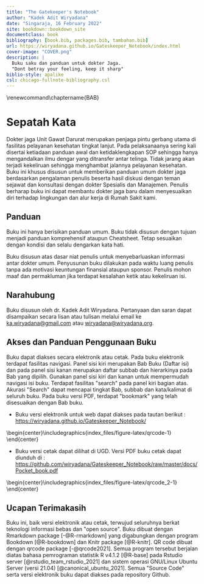 ```yaml
--- 
title: "The Gatekeeper's Notebook"
author: "Kadek Adit Wiryadana"
date: "Singaraja, 16 February 2022"
site: bookdown::bookdown_site
documentclass: book
bibliography: [book.bib, packages.bib, tambahan.bib]
url: https://wiryadana.github.io/Gateskeeper_Notebook/index.html
cover-image: "COVER.png"
description: |
  Buku saku dan panduan untuk dokter Jaga.
  "Dont betray your feeling, keep it sharp"
biblio-style: apalike
csl: chicago-fullnote-bibliography.csl
---
```

\renewcommand\chaptername{BAB}

# Sepatah Kata

Dokter jaga Unit Gawat Darurat merupakan penjaga pintu gerbang utama di fasilitas pelayanan kesehatan tingkat lanjut. Pada pelaksanaanya sering kali disertai ketiadaan panduan awal dan ketidaklengkapan SOP sehingga hanya mengandalkan ilmu dengar yang ditransfer antar telinga. Tidak jarang akan terjadi kekeliruan sehingga menghambat jalannya pelayanan kesehatan. Buku ini khusus disusun untuk memberikan panduan umum dokter jaga berdasarkan pengalaman penulis beserta hasil diskusi dengan teman sejawat dan konsultasi dengan dokter Spesialis dan Manajemen. Penulis berharap buku ini dapat membantu dokter jaga baru dalam menyesuaikan diri terhadap lingkungan dan alur kerja di Rumah Sakit kami. 

## Panduan 

Buku ini hanya berisikan panduan umum. Buku tidak disusun dengan tujuan menjadi panduan komprehensif ataupun Cheatsheet. Tetap sesuaikan dengan kondisi dan selalu dengarkan kata hati.

Buku disusun atas dasar niat penulis untuk menyebarluaskan informasi antar dokter umum. Penyusunan buku dilakukan pada waktu luang penulis tanpa  ada motivasi keuntungan finansial ataupun sponsor. Penulis mohon maaf dan permakluman jika terdapat kesalahan ketik atau kekeliruan isi.

## Narahubung
Buku disusun oleh dr. Kadek Adit Wiryadana. Pertanyaan dan saran dapat disampaikan secara lisan atau tulisan melalui email ke ka.wiryadana@gmail.com atau wiryadana@wiryadana.org.

## Akses dan Panduan Penggunaan Buku
Buku dapat diakses secara elektronik atau cetak. Pada buku elektronik terdapat fasilitas navigasi. Panel sisi kiri merupakan Bab Buku (Daftar isi) dan pada panel sisi kanan merupakan daftar subbab dan hierarkinya pada Bab yang dipilih. Gunakan panel sisi kiri dan kanan untuk mempermudah navigasi isi buku. Terdapat fasilitas "search" pada panel kiri bagian atas. Akurasi "Search" dapat mencapai tingkat Bab, subbab dan kata/kalimat di seluruh buku.  Pada buku versi PDF, terdapat "bookmark" yang telah disesuaikan dengan Bab buku.

* Buku versi elektronik untuk web dapat diakses pada tautan berikut : https://wiryadana.github.io/Gateskeeper_Notebook/


\begin{center}\includegraphics{index_files/figure-latex/qrcode-1} \end{center}

* Buku versi cetak dapat dilihat di UGD. Versi PDF buku cetak dapat diunduh di : https://github.com/wiryadana/Gateskeeper_Notebook/raw/master/docs/Pocket_book.pdf


\begin{center}\includegraphics{index_files/figure-latex/qrcode_2-1} \end{center}

## Ucapan Terimakasih

Buku ini, baik versi elektronik atau cetak, terwujud seluruhnya berkat teknologi informasi bebas dan "open source". Buku dibuat dengan Rmarkdown package [-@R-rmarkdown] yang digabungkan dengan program Bookdown [@R-bookdown] dan Knitr package [@R-knitr]. QR code dibuat dengan qrcode package [-@qrcode2021]. Semua program tersebut berjalan diatas bahasa pemrograman statistik R v4.1.2 [@R-base] pada Rstudio server [@rstudio_team_rstudio_2021] dan sistem operasi GNU/Linux Ubuntu Server (versi 21.04) [@canonical_ubuntu_2021]. Semua "Source Code" serta versi elektronik buku dapat diakses pada repository Github.  






